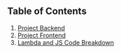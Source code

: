 ## Table of Contents

1. [Project Backend](./project_backend.md)
2. [Project Frontend](./project_frontend.md)
3. [Lambda and JS Code Breakdown](./function.md)
